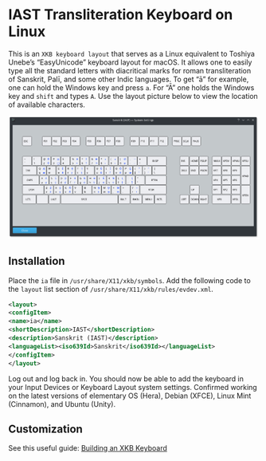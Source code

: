 # IAST Transliteration Keyboard on Linux

This is an `XKB keyboard layout` that serves as a Linux equivalent to Toshiya
Unebe’s “EasyUnicode” keyboard layout for macOS. It allows one to easily type
all the standard letters with diacritical marks for roman transliteration of
Sanskrit, Palī, and some other Indic languages. To get “ā” for example, one can
hold the Windows key and press `a`. For “Ā” one holds the Windows key and
`shift` and types `A`. Use the layout picture below to view the location of
available characters.

![An XKB Keyboard layout for IAST transliteration](iast-keyboard-preview.png)

## Installation

Place the `ia` file in `/usr/share/X11/xkb/symbols`. Add the following code to
the `layout` list section of `/usr/share/X11/xkb/rules/evdev.xml`.

```xml
<layout>
<configItem>
<name>ia</name>
<shortDescription>IAST</shortDescription>
<description>Sanskrit (IAST)</description>
<languageList><iso639Id>Sanskrit</iso639Id></languageList>
</configItem>
</layout>
```

Log out and log back in. You should now be able to add the keyboard in your
Input Devices or Keyboard Layout system settings. Confirmed working on the
latest versions of elementary OS (Hera), Debian (XFCE), Linux Mint (Cinnamon),
and Ubuntu (Unity).

## Customization

See this useful guide: [Building an XKB Keyboard](http://linux.lsdev.sil.org/wiki/index.php/Building_an_XKB_Keyboard)

